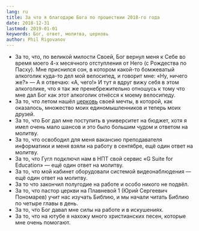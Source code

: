 ```yaml
---
lang: ru
title: За что я благодарю Бога по прошествии 2018-го года
date: 2018-12-31
lastmod: 2019-01-01
keywords: Бог, ответ, молитва, церковь
author: Phil Rigovanov
---
```


- За то, что, по великой милости Своей, Бог вернул меня к Себе во время моего 4-х месячного отступления от Него (с Рождества по Пасху). Мне приснился сон, в котором какой-то бомжеватый алкоголик куда-то дел мой велосипед, и говорит мне: «Ну, ничего же?» — А я отвечаю: «А, чего!» И тут я вдруг вижу себя в этом алкоголике, что я так же пренебрежительно отношусь к тому что мне дал Бог как этот алкоголик отнёсся к моему велосипеду.
- За то, что летом нашёл [церковь][1] своей мечты, в которой, как оказалось, множество моих единомышленников и теперь моих друзей.
- За то, что Бог дал мне поступить в университет на бюджет, хотя я имел очень мало шансов и это было большим чудом и ответом на молитву.
- За то, что освободил для меня вакансию преподавателя информатики и меня взяли на работу в сентябре, ещё один ответ на молитву.
- За то, что Гугл подключл нам в НПТ свой сервис «G Suite for Education» —  ещё один ответ на молитву.
- За то, что мой кабинет оборудовали системой видеонаблюдения —  ещё один ответ на молитву.
- За то что закончил полугодие на работе и особо никого не подвёл.
- За то, что пастор церкви на Плавневой 1 (Юрий Сергеевич Пономарев) учит нас изучать Библию, и мы начали читать Библию по четыре главы в день.
- За то, что Бог давал мне силы на работе и в искушениях.
- За то, что на ютубе я нахожу много христианских песен, которые мне очень помогают.


[1]: http://novchurch.ru "Новороссийская Церковь Евангельских Христиан-Баптистов"
